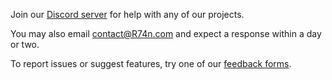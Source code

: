 Join our [Discord server](https://discord.gg/ejUc6YPQuS) for help with any of our projects.

You may also email [contact@R74n.com](mailto:contact@R74n.com) and expect a response within a day or two.

To report issues or suggest features, try one of our [feedback forms](https://R74n.com/ufbs/).
